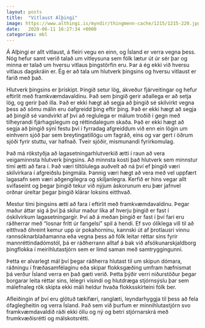 ```yaml
---
layout: posts
title:  "Vitlaust Alþingi"
image: https://www.althingi.is/myndir/thingmenn-cache/1215/1215-220.jpg
date:   2020-06-11 16:27:34 +0000
categories: mbl
---
```

Á Alþingi er allt vitlaust, á fleiri vegu en einn, og Ísland er verra vegna þess. Nóg hefur samt verið talað um vitleysuna sem fólk lætur út úr sér þar og minna er talað um hversu vitlaus þingstörfin eru. Þar á ég ekki við hversu vitlaus dagskráin er. Ég er að tala um hlutverk þingsins og hversu vitlaust er farið með það. 

Hlutverk þingsins er þrískipt. Þingið setur lög, ákveður fjárveitingar og hefur eftirlit með framkvæmdavaldinu. Það sem þingið gerir aðallega er að setja lög, og gerir það illa. Það er ekki hægt að segja að þingið sé skilvirkt vegna þess að sömu málin eru óafgreidd þing eftir þing. Það er ekki hægt að segja að þingið sé vandvirkt af því að reglulega er málum troðið í gegn með tilheyrandi fjárhagslegum og réttindalegum skaða. Það er ekki hægt að segja að þingið sýni festu því í fyrradag afgreiddum við enn ein lögin um einhvern sjóð þar sem breytingatillögu um fagráð, eins og var gert í öðrum sjóði fyrir stuttu, var hafnað. Tveir sjóðir, mismunandi fyrirkomulag.

Það má rökstyðja að lagasetningarhlutverkið ætti í raun að vera veigaminnsta hlutverk þingsins. Að minnsta kosti það hlutverk sem minnstur tími ætti að fara í. Það væri tiltölulega auðvelt að ná því ef þingið væri skilvirkara í afgreiðslu þingmála. Þannig væri hægt að vera með vel uppfært lagasafn sem væri aðgengilegra og skiljanlegra. Kerfið er hins vegar allt svifaseint og þegar þingið tekur við nýjum áskorunum eru þær jafnvel orðnar úreltar þegar þingið klárar loksins eitthvað.

Mestur tími þingsins ætti að fara í eftirlit með framkvæmdavaldinu. Þegar maður áttar sig á því þá skilur maður líka af hverju þingið er fast í óskilvirkum lagasetningargír. Því að á meðan þingið er fast í því fari eru ráðherrar með “losnar frítt úr fangelsi” spil á hendi. Ef svo ólíklega vill til að eitthvað óhreint kemur upp úr pokahorninu, kannski út af þrotlausri vinnu rannsóknarblaðamanna eða vegna þess að fólk leitar réttar síns fyrir mannréttindadómstól, þá er ráðherrann alltaf á bak við afsökunarskjaldborg þingflokka í meirihlutastjórn sem er límd saman með samtryggingunni. 

Þetta er alvarlegt mál því þegar ráðherra hlutast til um skipun dómara, ráðningu í fræðasamfélaginu eða skipar flokksgæðing umfram hæfnismat þá verður Ísland verra en það gæti verið. Þetta þýðir verri niðurstöður þegar borgarar leita réttar sins, lélegri vísindi og hlutdræga stjórnsýslu þar sem málefnaleg rök skipta ekki máli heldur hvaða flokksskírteini fólk ber. 

Afleiðingin af því eru glötuð tækifæri, ranglæti, leyndarhyggja til þess að fela ófaglegheitin og verra Ísland. Það sem við þurfum er minnihlutastjórn svo framkvæmdavaldið ráði ekki öllu og ný og betri stjórnarskrá með frumkvæðisrétti og málskotsrétti. 
